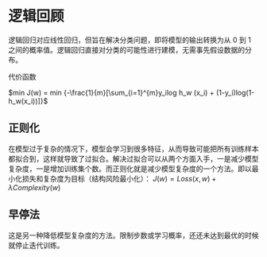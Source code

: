 # 逻辑回顾
逻辑回归对应线性回归，但旨在解决分类问题，即将模型的输出转换为从 0 到 1 之间的概率值。逻辑回归直接对分类的可能性进行建模，无需事先假设数据的分布。

代价函数

$min J(w) = min {-\frac{1}{m}[\sum_{i=1}^{m}y_ilog h_w (x_i) + (1-y_i)log(1-h_w(x_i))]}$
## 正则化 
在模型过于复杂的情况下，模型会学习到很多特征，从而导致可能把所有训练样本都拟合到，这样就导致了过拟合。解决过拟合可以从两个方面入手，一是减少模型复杂度，一是增加训练集个数。而正则化就是减少模型复杂度的一个方法。即以最小化损失和复杂度为目标（结构风险最小化）：
$J(w)=Loss(x,w)+\lambda Complexity(w)$
## 早停法 
这是另一种降低模型复杂度的方法。限制步数或学习概率，还还未达到最优的时候就停止迭代训练。
